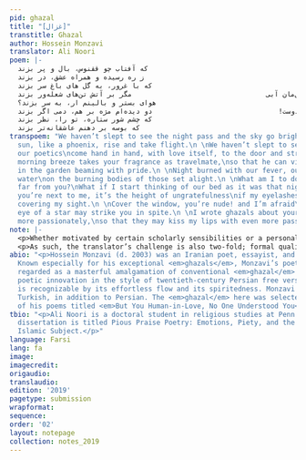 ```yaml
---
pid: ghazal
title: "[غزال]"
transtitle: Ghazal
author: Hossein Monzavi
translator: Ali Noori
poem: |-
  نخفته‌ایم که شب بگذرد، سحر بزند                                        که آفتاب چو ققنوس، بال و پر بزند
  نخفته‌ایم که تا صبح شاعرانه‌ی ما                                           ز ره رسیده و همراه عشق، در بزند
  نسیم، بوی تو را می‌برد به همره خود                                       که با غرور، به گل های باغ سر بزند
  شب از تب تو و من سوخت، وصل‌مان آبی                                 مگر بر آتش تن‌های شعله‌ور بزند
  تمام روز که دور از تو‌ام چه خواهم کرد؟                                    هوای بستر و بالینم ار،‌ به سر بزند؟
  چو در کنار منی کفر نعمت است ای دوست!                               دو دیده‌ام مژه بر هم، دمی اگر بزند
  بپوش پنجره را، ای برهنه! می‌ترسم                                         که چشم شور ستاره، تو را، نظر بزند
  غزل برای ‌لبت عاشقانه‌تر گفتم                                             که بوسه بر دهنم عاشقانه‌تر بزند
transpoem: "We haven’t slept to see the night pass and the sky go bright\nto see the
  sun, like a phoenix, rise and take flight.\n \nWe haven’t slept to see, at daybreak,
  our poetics\ncome hand in hand, with love itself, to the door and strike.\n \nThe
  morning breeze takes your fragrance as travelmate,\nso that he can visit the roses
  in the garden beaming with pride.\n \nNight burned with our fever, our union like
  water\non the burning bodies of those set alight.\n \nWhat am I to do all day so
  far from you?\nWhat if I start thinking of our bed as it was that night?\n \nWhen
  you’re next to me, it’s the height of ungratefulness\nif my eyelashes come together,
  covering my sight.\n \nCover the window, you’re nude! and I’m afraid\nthat the evil
  eye of a star may strike you in spite.\n \nI wrote ghazals about your lips ever
  more passionately,\nso that they may kiss my lips with even more passion tonight."
note: |-
  <p>Whether motivated by certain scholarly sensibilities or a personal attachment to the centuries-old history of <em>ghazal</em>, I decided to leave the word untranslated. The <em>ghazal</em>, often translated as lyric poetry, is a poetic tradition that spans across languages and geographical boundaries. The Persian <em>ghazal</em> is defined by two sets of characteristics. First, the form, the “aa-ba-ca” rhyme scheme, is the most recognizable formal feature of the <em>ghazal</em>; there are also rules governing meter. Second, regarding the content, the <em>ghazal</em> tradition comes with a cluster of images, devices, and conventions. <em>Ghazals</em> do not have titles.</p>
  <p>As such, the translator’s challenge is also two-fold; formal qualities of the Persian <em>ghazal</em> are impossible to fully import into English. I have attempted to approximate the sound of the <em>ghazal</em> by keeping the rhyme scheme, albeit imperfectly. The conventional images are even more difficult to “translate.” The morning breeze, the rose garden, the <em>ghazal</em> itself as it is referenced in the last line, the night of separation and the morning of union that form the conceptual universe of the poem here are all common tropes within the tradition of the <em>ghazal</em>. A translation of a <em>ghazal</em> into another language — and by extension a new poetic and cultural space — divorces these images from the rich tapestry of meaning that they are a part of and that gives each of them more significance than a poem standing by itself can carry. I chose this <em>ghazal</em> to translate in part because I thought that even after the violent severance that is inevitable in the act of translation, the images retained some of their vibrancy and vitality.</p>
abio: "<p>Hossein Monzavi (d. 2003) was an Iranian poet, essayist, and translator.
  Known especially for his exceptional <em>ghazals</em>, Monzavi’s poetry has been
  regarded as a masterful amalgamation of conventional <em>ghazal</em> imagery and
  poetic innovation in the style of twentieth-century Persian free verse. His verse
  is recognizable by its effortless flow and its spiritedness. Monzavi wrote in Azeri
  Turkish, in addition to Persian. The <em>ghazal</em> here was selected from a collection
  of his poems titled <em>But You Human-in-Love, No One Understood You</em>.</p>"
tbio: "<p>Ali Noori is a doctoral student in religious studies at Penn. He likes <em>ghazals</em>.His
  dissertation is titled Pious Praise Poetry: Emotions, Piety, and the Making of Medieval
  Islamic Subject.</p>"
language: Farsi
lang: fa
image: 
imagecredit: 
origaudio: 
translaudio: 
edition: '2019'
pagetype: submission
wrapformat: 
sequence: 
order: '02'
layout: notepage
collection: notes_2019
---
```

